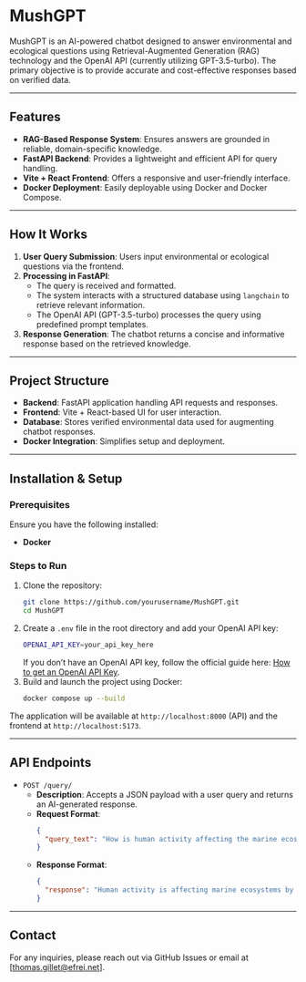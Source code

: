# MushGPT

MushGPT is an AI-powered chatbot designed to answer environmental and ecological questions using Retrieval-Augmented Generation (RAG) technology and the OpenAI API (currently utilizing GPT-3.5-turbo). The primary objective is to provide accurate and cost-effective responses based on verified data.

---

## Features
- **RAG-Based Response System**: Ensures answers are grounded in reliable, domain-specific knowledge.
- **FastAPI Backend**: Provides a lightweight and efficient API for query handling.
- **Vite + React Frontend**: Offers a responsive and user-friendly interface.
- **Docker Deployment**: Easily deployable using Docker and Docker Compose.

---

## How It Works
1. **User Query Submission**: Users input environmental or ecological questions via the frontend.
2. **Processing in FastAPI**:
   - The query is received and formatted.
   - The system interacts with a structured database using `langchain` to retrieve relevant information.
   - The OpenAI API (GPT-3.5-turbo) processes the query using predefined prompt templates.
3. **Response Generation**: The chatbot returns a concise and informative response based on the retrieved knowledge.

---

## Project Structure
- **Backend**: FastAPI application handling API requests and responses.
- **Frontend**: Vite + React-based UI for user interaction.
- **Database**: Stores verified environmental data used for augmenting chatbot responses.
- **Docker Integration**: Simplifies setup and deployment.

---

## Installation & Setup
### Prerequisites
Ensure you have the following installed:
- **Docker**

### Steps to Run
1. Clone the repository:
   ```sh
   git clone https://github.com/yourusername/MushGPT.git
   cd MushGPT
   ```
2. Create a `.env` file in the root directory and add your OpenAI API key:
   ```sh
   OPENAI_API_KEY=your_api_key_here
   ```
   If you don’t have an OpenAI API key, follow the official guide here: [How to get an OpenAI API Key](https://platform.openai.com/docs/quickstart).
3. Build and launch the project using Docker:
   ```sh
   docker compose up --build
   ```

The application will be available at `http://localhost:8000` (API) and the frontend at `http://localhost:5173`.

---

## API Endpoints
- `POST /query/`
  - **Description**: Accepts a JSON payload with a user query and returns an AI-generated response.
  - **Request Format**:
    ```json
    {
      "query_text": "How is human activity affecting the marine ecosystems?"
    }
    ```
  - **Response Format**:
    ```json
    {
      "response": "Human activity is affecting marine ecosystems by causing pollution, overfishing, and ocean acidification. [...]"
    }
    ```

---

## Contact
For any inquiries, please reach out via GitHub Issues or email at [thomas.gillet@efrei.net].

